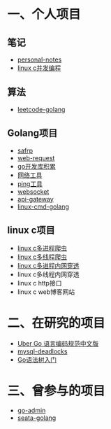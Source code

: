 # 一、个人项目
## 笔记
* [personal-notes](https://github.com/laijinhang/personal-notes)
* [linux c并发编程](https://github.com/laijinhang/linux-c-concurrent-programming-book)
## 算法
* [leetcode-golang](https://github.com/laijinhang/leetcode-golang)
## Golang项目
* [safrp](https://github.com/laijinhang/safrp)
* [web-request](https://github.com/laijinhang/web-request)
* [go开发库积累](https://github.com/laijinhang/personal-realization-golib)
* [网络工具](https://github.com/laijinhang/tools)
* [ping工具](https://github.com/laijinhang/ping)
* [websocket](https://github.com/laijinhang/go-tcp-websocket)
* [api-gateway](https://github.com/laijinhang/APIGateway)
* [linux-cmd-golang](https://github.com/laijinhang/linux-cmd-golang)
## linux c项目
* [linux c多进程爬虫](https://github.com/laijinhang/multiple_process_reptile_project_for_linux_c)
* [linux c多线程爬虫](https://github.com/laijinhang/multiple_thread_reptile_project_for_linux_c)
* [linux c多进程内网穿透](https://github.com/laijinhang/safrp_c)
* linux c多线程内网穿透
* linux c http接口
* linux c web博客网站
# 二、在研究的项目
* [Uber Go 语言编码规范中文版](https://github.com/laijinhang/uber_go_guide_cn)
* [mysql-deadlocks](https://github.com/laijinhang/mysql-deadlocks)
* [Go语法树入门](https://github.com/laijinhang/go-ast-book)
# 三、曾参与的项目
* [go-admin](https://github.com/GoAdminGroup/go-admin)
* [seata-golang](https://github.com/laijinhang/seata-golang)

